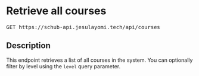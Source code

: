 # Retrieve all courses

<pre id='liveapi-code'>GET https://schub-api.jesulayomi.tech/api/courses
</pre>

## Description
This endpoint retrieves a list of all courses in the system. You can optionally filter by level using the `level` query parameter.

